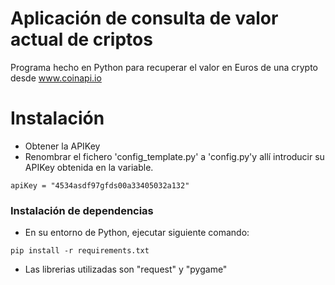 # Aplicación de consulta de valor actual de criptos

Programa hecho en Python para recuperar el valor en Euros de una crypto desde www.coinapi.io

# Instalación

- Obtener la APIKey
- Renombrar el fichero 'config_template.py' a 'config.py'y allí introducir su APIKey obtenida en la variable.

```
apiKey = "4534asdf97gfds00a33405032a132"
```
### Instalación de dependencias

- En su entorno de Python, ejecutar siguiente comando:
```
pip install -r requirements.txt
```

- Las librerias utilizadas son "request" y "pygame"